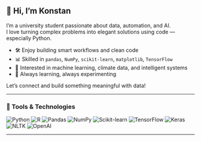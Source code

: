 ## 👋 Hi, I’m Konstan

I’m a university student passionate about data, automation, and AI.  
I love turning complex problems into elegant solutions using code — especially Python.

- 🛠️ Enjoy building smart workflows and clean code  
- 📊 Skilled in `pandas`, `NumPy`, `scikit-learn`, `matplotlib`, `TensorFlow`  
- 🧠 Interested in machine learning, climate data, and intelligent systems  
- 🌱 Always learning, always experimenting

Let’s connect and build something meaningful with data!

---

### 🧰 Tools & Technologies

![Python](https://skillicons.dev/icons?i=python)
![R](https://skillicons.dev/icons?i=r)
![Pandas](https://img.shields.io/badge/Pandas-150458?logo=pandas&logoColor=white)
![NumPy](https://img.shields.io/badge/Numpy-013243?logo=numpy&logoColor=white)
![Scikit-learn](https://img.shields.io/badge/Scikit--learn-F7931E?logo=scikit-learn&logoColor=white)
![TensorFlow](https://img.shields.io/badge/TensorFlow-FF6F00?logo=tensorflow&logoColor=white)
![Keras](https://img.shields.io/badge/Keras-D00000?logo=keras&logoColor=white)
![NLTK](https://img.shields.io/badge/NLTK-4B8BBE?logo=nltk&logoColor=white)
![OpenAI](https://img.shields.io/badge/OpenAI-412991?logo=openai&logoColor=white)

---
